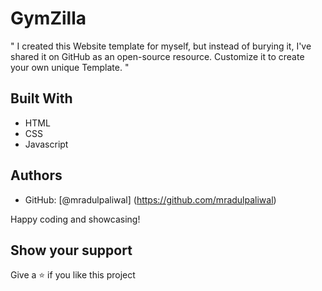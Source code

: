 # GymZilla

" I created this Website template for myself, but instead of burying it, I've shared it on GitHub as an open-source resource. Customize it to create your own unique Template. "


## Built With

- HTML
- CSS 
- Javascript


## Authors

- GitHub: [@mradulpaliwal] (https://github.com/mradulpaliwal)


Happy coding and showcasing!


## Show your support

Give a ⭐️ if you like this project